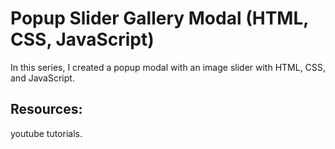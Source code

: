 # Popup Slider Gallery Modal (HTML, CSS, JavaScript)

In this series, I created a popup modal with an image slider with HTML, CSS, and JavaScript.

## Resources:

youtube tutorials.
